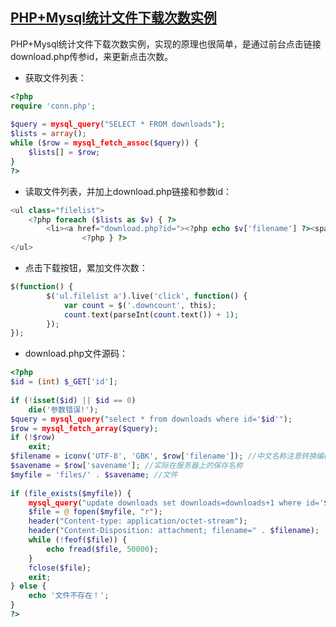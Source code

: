 ## [PHP+Mysql统计文件下载次数实例](http://blog.chinaunix.net/uid-31508513-id-5826198.html)
PHP+Mysql统计文件下载次数实例，实现的原理也很简单，是通过前台点击链接download.php传参id，来更新点击次数。
* 获取文件列表：
```php
<?php
require 'conn.php';
 
$query = mysql_query("SELECT * FROM downloads");
$lists = array();
while ($row = mysql_fetch_assoc($query)) {
    $lists[] = $row;
}
?>
```

* 读取文件列表，并加上download.php链接和参数id：
```php
<ul class="filelist">
    <?php foreach ($lists as $v) { ?>
        <li><a href="download.php?id="><?php echo $v['filename'] ?><span class="downcount" title="下载次数"><?php echo $v['downloads'] ?></span><span class="download">点击下载</span></a></li>
                <?php } ?>
</ul>
```
* 点击下载按钮，累加文件次数：
```php
$(function() {
        $('ul.filelist a').live('click', function() {
            var count = $('.downcount', this);
            count.text(parseInt(count.text()) + 1);
        });
});
```

* download.php文件源码：
```php
<?php
$id = (int) $_GET['id'];
 
if (!isset($id) || $id == 0)
    die('参数错误!');
$query = mysql_query("select * from downloads where id='$id'");
$row = mysql_fetch_array($query);
if (!$row)
    exit;
$filename = iconv('UTF-8', 'GBK', $row['filename']); //中文名称注意转换编码
$savename = $row['savename']; //实际在服务器上的保存名称
$myfile = 'files/' . $savename; //文件
 
if (file_exists($myfile)) {
    mysql_query("update downloads set downloads=downloads+1 where id='$id'");
    $file = @ fopen($myfile, "r");
    header("Content-type: application/octet-stream");
    header("Content-Disposition: attachment; filename=" . $filename);
    while (!feof($file)) {
        echo fread($file, 50000);
    }
    fclose($file);
    exit;
} else {
    echo '文件不存在！';
}
?>
```
